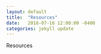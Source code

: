 ```yaml
---
layout: default
title:  "Resources"
date:   2016-07-16 12:00:00 -0400
categories: jekyll update
---
```

Resources
